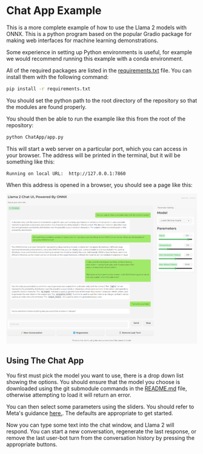 # **Chat App Example**

This is a more complete example of how to use the Llama 2 models with ONNX. This is a python program based on the popular Gradio package for making web interfaces for machine learning demonstrations.

Some experience in setting up Python environments is useful, for example we would recommend running this example with a conda environment.

All of the required packages are listed in the [requirements.txt](requirements.txt) file. You can install them with the following command:

```bash
pip install -r requirements.txt
```

You should set the python path to the root directory of the repository so that the modules are found properly.

You should then be able to run the example like this from the root of the repository:

```bash
python ChatApp/app.py
```

This will start a web server on a particular port, which you can access in your browser. The address will be printed in the terminal, but it will be something like this:

```
Running on local URL:  http://127.0.0.1:7860
```

When this address is opened in a browser, you should see a page like this:

![ChatApp](../Images/ChatAppExample.png)

## **Using The Chat App**
You first must pick the model you want to use, there is a drop down list showing the options. You should ensure that the model you choose is downloaded using the git submodule commands in the [README.md](../README.md) file, otherwise attempting to load it will return an error.

You can then select some parameters using the sliders. You should refer to Meta's guidance [here.](https://github.com/facebookresearch/llama/). The defaults are appropriate to get started.

Now you can type some text into the chat window, and Llama 2 will respond. You can start a new conversation, regenerate the last response, or remove the last user-bot turn from the conversation history by pressing the appropriate buttons.